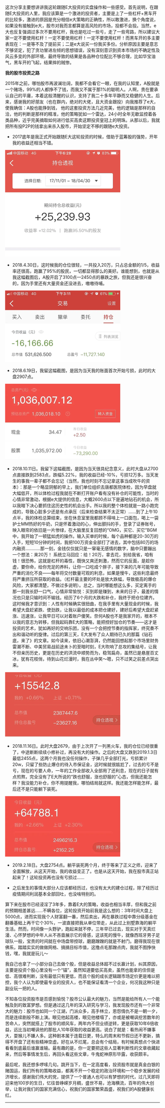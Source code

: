 这次分享主要想讲讲我这轮跟随E大投资的实盘操作和一些感受。首先说明，在跟随E大投资的人里，我应该算是一个激进的投资者，主要是上了一些杠杆+黑车开的比较多，激进的原因是充分相信e大策略的正确性，所以敢激进，换个角度说，如果没有接触到e大，股市对我而言都算是高风险的市场，投都不会投。当然，e大也反复强调过多次不要用杠杆，我也是吃过一些亏，走了一些弯路，所以建议大家一定不要使用杠杆！一定不要使用杠杆！一定不要使用杠杆！而黑车开的多主要表现在：一是等不及了提前买；二是e大说买一份我买多份。分析原因主要是意志不够坚定，犯了贪功冒进左倾的思想错误，没有深刻意识到资本市场的不确定性及风云多变的外部环境，最终导致的结果是各品种仓位配比不够合理，比如华宝油气，黑车开的飞起，结果摔的贼惨。

**我的股市投资之路**

2015年之前，哪怕股市再波澜壮阔，我都不会看它一眼，在我的认知里，A股就是一个赌场，99%的人都挣不了钱，而我又不属于那1%的聪明人。人啊，贵在要承认自己的平庸，本着这般清醒的认识，支持了我二十多年平静而又稳健的人生。后来，感谢我的好朋友（也在群内，绝对的大佬，且大资金跟投）向我推荐了e大，使我确信：A股也能挣到钱， 他的这套投资方法几近完美，他的逻辑是那样的自洽，他的判断是那样的精准，他的策略犹如一个雷达，24小时全年无歇监控着各类品种，近乎完美摘取如何进行低买高卖这颗投资皇冠上的明珠。从那以后，我就把所有投P2P的钱拿出来杀入股市，开始坚定不移的跟随e大投资。

- 2017底年是我正式开始跟随E大这轮投资的时候，借助于蓝筹股的强势，开年我的收益还相当不错。

<img src="..\res\experience\n1.png" title=":size=40" style="zoom:50%;" />

- 2018.4.30日，这时候我的仓位很轻，一共投入20万，只占总金额的1/5，收益率还很高，跑赢了95%的股民，一切都显得那么的美好。谁能想到，也就是从我这幅截图后，A股开启了3100点—2450点的暴跌之旅，但我还是很兴奋的，因为手里还有大量资金还没进去，嗷嗷待哺。

<img src="..\res\experience\n2.png" title=":size=40" style="zoom:50%;" />

- 2018.6.19日，我留这幅截图，是因为当天我的账面首次开始亏损，此时的大盘2907点。

<img src="..\res\experience\n3.jpg" title=":size=40" style="zoom:50%;" />

- 2018.10.11日。我留下这幅截图，是因为当天很具纪念意义，此时大盘从2700点直接跌到2583点，跌幅5.22%，我的收益已经-10%，亏损12万多。当天发生的事我一辈子都不会忘记（当然，我也时刻不忘记拿这事当成吹牛的资本）：那是一个略显阴郁的早上，我们单位组织去唐都医院体检，因为早盘就大幅低开，所以体检过程我就在不断打开账户看有没有补仓的可能性，当时的心情非常激动，根据e大提供的信息，大概2600点以下是遍地钻石的机会，所以我暗下决心要抓住这历史性的机会出手。所以我的整个体检就是一路小跑完成的，导致心脏多少还是有点承压（后来检查结果不太正常）……到了上午10点半，我的体检总算结束，坐在休息室里我都顾不得啃上一口面包，喝上一袋护士MM热好的牛奶，只是怀着激动的心，伸出颤抖的手，登录了证券账号，映入眼帘的依旧是一片惨绿，在大脑里反复回想的“OMG，买它、买它”BGM中，我开始了一顿猛如虎的操作。输入买单的时候，每个品种都是20-30万的入手，短短10分钟的时间，我把100万资金全部打了进去，其中包括80万的场内融资…………那一刻，金钱仅仅就只是一窜毫无感情的数字，脑中只要蹦出一个想法：来20万！ 系统立马回应：给！20万，拿去花，别给我省，咱有钱！很恐怖，这就是杠杆的毒性，既快又爽还刺激，然而它的反面，是趁你虚，要你命，给你充足的养料，让你一口吃成个胖子，接下来的几年可能导致严重的消化不良——每年将交付数量可观的利息，如果是慢牛，这些利息最终将严重挤压所获取的收益。（杠杆最主要的坏处是放大跌幅，导致极高的爆仓风险，大家都清楚，不做过多说明）。总之，当时哪能想这么多，买定离手的那一刻我长舒一口气，心情非常愉悦：买到即是赚到，未来的日子，最差的情况也只是只输时间不输钱。经历了6个月的大跌和补仓，我终于把仓位建齐。这时候我才意识到：人性有时候确实很扭曲，在我手里有大量现金的时候，我希望大盘赶紧跌、使劲跌，让我以最低的成本把仓建好，建好后希望大盘赶紧涨、迅速涨，让我早日可以对着账户傻笑。奈何A股也不是我家开的，根本不以我的意志为转移，但我起码靠E大的策略，能把控好加仓的节奏——这才是投资的艺术，犹如再好的交响乐团，没有一个会把控节奏的指挥家，终究奏不出和谐动听的旋律。过后的第三天，E大发布了众人期待已久的那篇《钻石底，来了》的文章。如今读来，依旧心潮澎湃，仍然能回想起那个市场里财务雷潮不断、中美贸易战前途未卜的至暗时刻，E大吹响了总攻的集结号，让我不但亲历历史，更是在历史的洪流中顺势而为，稳驾扁舟，虽然已是悬崖百丈冰，犹有花枝俏，待到山花烂漫时，我在丛中笑～嗯，只不过笑之前差点哭出来。

<img src="..\res\experience\n4.png" title=":size=40" style="zoom:50%;" />

- 2018.11.16日。此时大盘2679，由于上次开了一列黑火车，我的仓位已经很重了，中途断断续续小修补过，再没有大的操作。之后的大盘又跌到2019.1.3日最低2455点，这两个月我也没任何操作，子弹几乎全部打光，亏损累计20w，只留了些防止爆仓的待入市保证金，这时候就很尴尬了，过去的亏不是亏，现在的亏要人命，一年的工作全部收入全部用了还利息，现在的日子就有点煎熬，完全没有了E大所说的“跌也舒服，涨也舒服的”心态，但我还能怎样？我没能力补仓，你不用提醒我，哪怕结局就这样。我还能怎样能怎样，最后还不是只能躺下装死。

<img src="..\res\experience\n5.jpg" title=":size=40" style="zoom:50%;" />

- 2019.2.18日。大盘2754点。躺平装死两个月，终于等来了正义之师，迎来了全面解放，从这天开始，我的收益变正了。也是从这天开始，我在股市真正站起来了！这轮投资再也没有亏损过……

- 之后发生的事情大部分人应该都经历过，也没有太大的建仓过程，除了经历过疫情期间利润基本全部回吐，也没啥特别的。

算下来在股市已经浸淫了3年多，靠着E大的策略，收益也相当丰厚，但和我之前的预期相差甚远……不瞒各位，这轮投资开始前我是这么想的：3年时间大盘上5000点，进而实现我个人财富翻一番，然后卖出，再在暴跌过程中靠分级基金在翻番基础上再干它个30%，一波直接把我从单位带走，从此过上别墅靠海的躺平生活。然而，时间像一头野驴，跑起来就不停，三年早已过去，现实对于天真烂漫、心怀梦想的中年人从不吝啬展示它的骨感，这该死的慢牛，就像西班牙男子足球队一般，宝贵的时间就在中场盘带控球，磨磨蹭蹭的就是不射门。磨得我现在很佛系，踏踏实实的做做网格、搞搞目标市值，这撸点毛那蹭点肉，我就不图挣快钱，嘿，我就是玩儿～

我自己也拿了一小部分自己去做个股，但是收益总体超不过长赢计划，纠其原因，主要是投资个股心里没有一个“锚”，虽然知道要低买高卖，虽然也能拿的住但是低、高很难判断，没有最低只有更低，而且个股的成长逻辑跟市场定价更是难以把控，我个人认为即使最专业的投资人，也不能保证看清一个企业，何况我这种只是副业玩一把的人。

不知各位投资股市是否感到愉悦？股市公认最大的魅力，当然是能给所有人一个能触及到的致富梦想。但是通过这几年的深入研究与学习，我发现股市还有一个非常大的魅力：股市也如同一个江湖，门派众多，高手林立，恩怨情仇不是一朝一夕，而是连续剧般不断上演。眼见他起高楼，眼见他楼塌了，亦或是被嘲讽挖苦数年的苦命人，突然就搭上了股市的顺风车，两年内不但业绩逆转，更是获取10年6倍收益，远比当初嘲讽他的那批人10年获取的收益更高。说白了就是：看热闹不嫌事大，耍猴儿不嫌人多。这种剧本属于连载日更，特么的周末和节假日还不更新，搞得不开盘了还有些精神空虚。好在从不烂尾，总会有个结局，有时候真想点个快进看看到底最后谁赢谁输。最有趣的是，你一定要把这些人显著判断性的文章收藏起来，然后等事情发生后，再回头看这些文章，牛鬼蛇神原形毕露，收获颇丰。

最后呢，我还想多啰嗦几句。跳开当下，在一定高度看，投资股市就是真金白银的赌国运，我们所有的策略收益，都离不开一个稳定的政治环境和一个稳步发展的经济增长，感谢我们伟大的党，提供了一个普通人也可以有梦想的时代，过几天即将迎来他100岁的生日，忆往昔峥嵘岁月稠，盛世不易，沧海横流，百年的伟大创举，让我对我们的国家充满信心，祝我们的国家繁荣昌盛，祝我们的A股健康长红。

------

